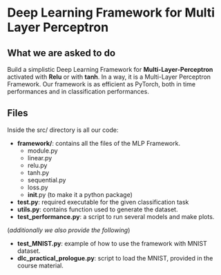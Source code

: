 # Deep Learning Framework for Multi Layer Perceptron

## What we are asked to do

Build a simplistic Deep Learning Framework for **Multi-Layer-Perceptron** activated with **Relu** or with **tanh**. In a way, it is a Multi-Layer Perceptron Framework. Our framework is as efficient as PyTorch, both in time performances and in classification performances. 

## Files 

Inside the src/ directory is all our code: 

- **framework/**: contains all the files of the MLP Framework.
    - module.py
    - linear.py
    - relu.py
    - tanh.py
    - sequential.py
    - loss.py
    - __init__.py (to make it a python package)
- **test.py**: required executable for the given classification task
- **utils.py**: contains function used to generate the dataset. 
- **test_performance.py**: a script to run several models and make plots.  

(*additionally we also provide the following*)
- **test_MNIST.py**: example of how to use the framework with MNIST dataset.
- **dlc_practical_prologue.py**: script to load the MNIST, provided in the course material. 



